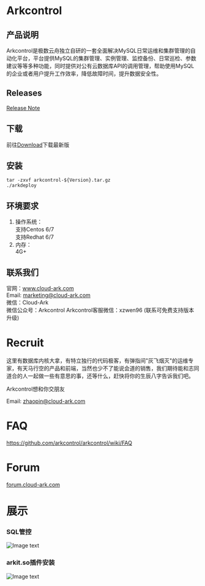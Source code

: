 # Arkcontrol
## 产品说明
Arkcontrol是极数云舟独立自研的一套全面解决MySQL日常运维和集群管理的自动化平台，平台提供MySQL的集群管理、实例管理、监控备份、日常巡检、参数建议等等多种功能，同时提供对公有云数据库API的调用管理，帮助使用MySQL的企业或者用户提升工作效率，降低故障时间，提升数据安全性。

## Releases
[Release Note](https://github.com/arkcontrol/arkcontrol/wiki/Releases)

## 下载
前往[Download](http://mirror.cloud-ark.com/public_package/arkcontrol/latest/)下载最新版

## 安装
```
tar -zxvf arkcontrol-${Version}.tar.gz
./arkdeploy
```

## 环境要求  
  1. 操作系统：  
      支持Centos 6/7  
      支持Redhat 6/7 
  2. 内存：  
      4G+

## 联系我们
官网：www.cloud-ark.com  
Email: marketing@cloud-ark.com  
微信：Cloud-Ark  
微信公众号：Arkcontrol
Arkcontrol客服微信：xzwen96 (联系可免费支持版本升级)

# Recruit
这里有数据库内核大拿，有特立独行的代码极客，有弹指间"灰飞烟灭"的运维专家，有天马行空的产品和前端，当然也少不了能说会道的销售，我们期待能和志同道合的人一起做一些有意思的事，还等什么，赶快将你的生辰八字告诉我们吧。

Arkcontrol想和你交朋友

Email: zhaopin@cloud-ark.com

# FAQ

https://github.com/arkcontrol/arkcontrol/wiki/FAQ

# Forum
[forum.cloud-ark.com](http://forum.cloud-ark.com)

# 展示
### SQL管控
![Image text](https://github.com/arkcontrol/arkcontrol/blob/master/img-folder/sql_management.png)

### arkit.so插件安装
![Image text](https://github.com/arkcontrol/arkcontrol/blob/master/img-folder/install_arkit_success.png)
